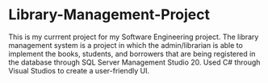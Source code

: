 # Library-Management-Project
This is my currrent project for my Software Engineering project. The library management system is a project in which the admin/librarian is able to implement the books, students, and borrowers that are being registered in the database through SQL Server Management Studio 20. Used C# through Visual Studios to create a user-friendly UI.
